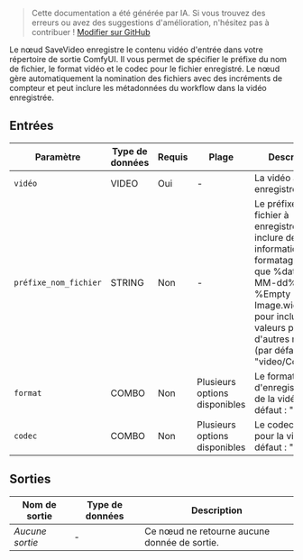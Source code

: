 > Cette documentation a été générée par IA. Si vous trouvez des erreurs ou avez des suggestions d'amélioration, n'hésitez pas à contribuer ! [Modifier sur GitHub](https://github.com/Comfy-Org/embedded-docs/blob/main/comfyui_embedded_docs/docs/SaveVideo/fr.md)

Le nœud SaveVideo enregistre le contenu vidéo d'entrée dans votre répertoire de sortie ComfyUI. Il vous permet de spécifier le préfixe du nom de fichier, le format vidéo et le codec pour le fichier enregistré. Le nœud gère automatiquement la nomination des fichiers avec des incréments de compteur et peut inclure les métadonnées du workflow dans la vidéo enregistrée.

## Entrées

| Paramètre | Type de données | Requis | Plage | Description |
|-----------|-----------|----------|-------|-------------|
| `vidéo` | VIDEO | Oui | - | La vidéo à enregistrer. |
| `préfixe_nom_fichier` | STRING | Non | - | Le préfixe pour le fichier à enregistrer. Peut inclure des informations de formatage telles que %date:yyyy-MM-dd% ou %Empty Latent Image.width% pour inclure des valeurs provenant d'autres nœuds (par défaut : "video/ComfyUI"). |
| `format` | COMBO | Non | Plusieurs options disponibles | Le format d'enregistrement de la vidéo (par défaut : "auto"). |
| `codec` | COMBO | Non | Plusieurs options disponibles | Le codec à utiliser pour la vidéo (par défaut : "auto"). |

## Sorties

| Nom de sortie | Type de données | Description |
|-------------|-----------|-------------|
| *Aucune sortie* | - | Ce nœud ne retourne aucune donnée de sortie. |
